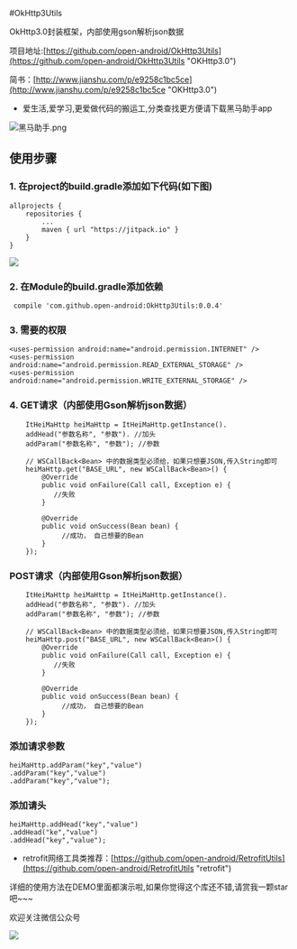 #OkHttp3Utils

OkHttp3.0封装框架，内部使用gson解析json数据

项目地址:[https://github.com/open-android/OkHttp3Utils](https://github.com/open-android/OkHttp3Utils "OKHttp3.0")

简书：[http://www.jianshu.com/p/e9258c1bc5ce](http://www.jianshu.com/p/e9258c1bc5ce "OKHttp3.0")

* 爱生活,爱学习,更爱做代码的搬运工,分类查找更方便请下载黑马助手app


![黑马助手.png](http://upload-images.jianshu.io/upload_images/4037105-f777f1214328dcc4.png?imageMogr2/auto-orient/strip%7CimageView2/2/w/1240)


## 使用步骤
### 1. 在project的build.gradle添加如下代码(如下图)

	allprojects {
	    repositories {
	        ...
	        maven { url "https://jitpack.io" }
	    }
	}

![](http://oi5nqn6ce.bkt.clouddn.com/itheima/booster/code/jitpack.png)

### 2. 在Module的build.gradle添加依赖

     compile 'com.github.open-android:OkHttp3Utils:0.0.4'



### 3. 需要的权限

	<uses-permission android:name="android.permission.INTERNET" />
	<uses-permission android:name="android.permission.READ_EXTERNAL_STORAGE" />
	<uses-permission android:name="android.permission.WRITE_EXTERNAL_STORAGE" />



### 4. GET请求（内部使用Gson解析json数据）

        ItHeiMaHttp heiMaHttp = ItHeiMaHttp.getInstance().
        addHead("参数名称", "参数"). //加头
        addParam("参数名称", "参数"); //参数

        // WSCallBack<Bean> 中的数据类型必须给，如果只想要JSON,传入String即可
        heiMaHttp.get("BASE_URL", new WSCallBack<Bean>() {
            @Override
            public void onFailure(Call call, Exception e) {
               //失败
            }

            @Override
            public void onSuccess(Bean bean) {
                 //成功， 自己想要的Bean
            }
        });

### POST请求（内部使用Gson解析json数据）

        ItHeiMaHttp heiMaHttp = ItHeiMaHttp.getInstance().
        addHead("参数名称", "参数"). //加头
        addParam("参数名称", "参数"); //参数

        // WSCallBack<Bean> 中的数据类型必须给，如果只想要JSON,传入String即可
        heiMaHttp.post("BASE_URL", new WSCallBack<Bean>() {
            @Override
            public void onFailure(Call call, Exception e) {
               //失败
            }

            @Override
            public void onSuccess(Bean bean) {
                 //成功， 自己想要的Bean
            }
        });

### 添加请求参数

	heiMaHttp.addParam("key","value")
	.addParam("key","value")
	.addParam("key","value");


### 添加请头

	heiMaHttp.addHead("key","value")
	.addHead("ke","value")
	.addHead("key","value");


* retrofit网络工具类推荐：[https://github.com/open-android/RetrofitUtils](https://github.com/open-android/RetrofitUtils "retrofit")

详细的使用方法在DEMO里面都演示啦,如果你觉得这个库还不错,请赏我一颗star吧~~~ 

欢迎关注微信公众号

![](http://oi5nqn6ce.bkt.clouddn.com/itheima/booster/code/qrcode.png)
